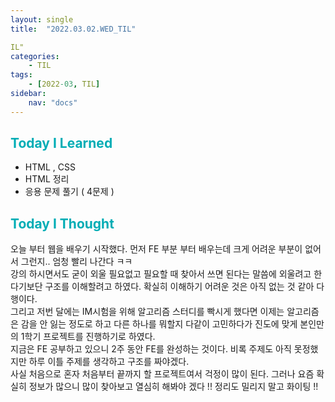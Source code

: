 ```yaml
---
layout: single
title:  "2022.03.02.WED_TIL"

IL"
categories: 
    - TIL
tags: 
    - [2022-03, TIL]
sidebar:
    nav: "docs"
---
```



## <a style="color:#00adb5">Today I Learned</a>
- HTML , CSS 
- HTML 정리
- 응용 문제 풀기 ( 4문제 ) 
 
## <a style="color:#00adb5">Today I Thought</a>
오늘 부터 웹을 배우기 시작했다. 먼저 FE 부분 부터 배우는데 크게 어려운 부분이 없어서 그런지.. 엄청 빨리 나간다 ㅋㅋ<br>
강의 하시면서도 굳이 외울 필요없고 필요할 때 찾아서 쓰면 된다는 말씀에 외울려고 한다기보단 구조를 이해할려고 하였다. 확실히 이해하기 어려운 것은 아직 없는 것 같아 다행이다.<br>
그리고 저번 달에는 IM시험을 위해 알고리즘 스터디를 빡시게 했다면 이제는 알고리즘은 감을 안 잃는 정도로 하고 다른 하나를 뭐할지 다같이 고민하다가 진도에 맞게 본인만의 1학기 프로젝트를 진행하기로 하였다.<br>
지금은 FE 공부하고 있으니 2주 동안 FE를 완성하는 것이다. 비록 주제도 아직 못정했지만 하루 이틀 주제를 생각하고 구조를 짜야겠다.<br>
사실 처음으로 혼자 처음부터 끝까지 할 프로젝트여서 걱정이 많이 된다. 그러나 요즘 확실히 정보가 많으니 많이 찾아보고 열심히 해봐야 겠다 !! 정리도 밀리지 말고 화이팅 !!